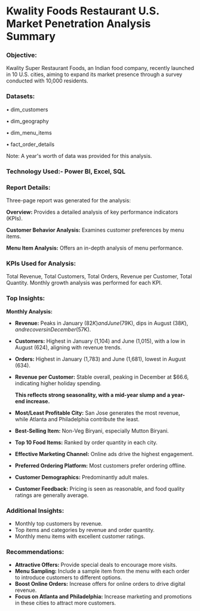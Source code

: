 # Kwality Foods Restaurant U.S. Market Penetration Analysis Summary

### Objective:

Kwality Super Restaurant Foods, an Indian food company, recently launched in 10 U.S. cities, aiming to expand its market presence through a survey conducted with 10,000 residents.

### Datasets:

•	dim_customers

•	dim_geography

•	dim_menu_items

•	fact_order_details

Note: A year's worth of data was provided for this analysis.

### Technology Used:- Power BI, Excel, SQL


### Report Details:

Three-page report was generated for the analysis:

**Overview:** Provides a detailed analysis of key performance indicators (KPIs).

**Customer Behavior Analysis:** Examines customer preferences by menu items.

**Menu Item Analysis:** Offers an in-depth analysis of menu performance.

### KPIs Used for Analysis:

Total Revenue, Total Customers, Total Orders, Revenue per Customer, Total Quantity. Monthly growth analysis was performed for each KPI.

### Top Insights:

**Monthly Analysis:**

- **Revenue:** Peaks in January ($82K) and June ($79K), dips in August ($38K), and recovers in December ($57K).
- **Customers:** Highest in January (1,104) and June (1,015), with a low in August (624), aligning with revenue trends.
- **Orders:** Highest in January (1,783) and June (1,681), lowest in August (634).
- **Revenue per Customer:** Stable overall, peaking in December at $66.6, indicating higher holiday spending.

  **This reflects strong seasonality, with a mid-year slump and a year-end increase.**

- **Most/Least Profitable City:** San Jose generates the most revenue, while Atlanta and Philadelphia contribute the least.
- **Best-Selling Item:** Non-Veg Biryani, especially Mutton Biryani.
- **Top 10 Food Items:** Ranked by order quantity in each city.
- **Effective Marketing Channel:** Online ads drive the highest engagement.
- **Preferred Ordering Platform:** Most customers prefer ordering offline.
- **Customer Demographics:** Predominantly adult males.
- **Customer Feedback:** Pricing is seen as reasonable, and food quality ratings are generally average.

 ### Additional Insights:

- Monthly top customers by revenue.
- Top items and categories by revenue and order quantity.
- Monthly menu items with excellent customer ratings.


### Recommendations:

- **Attractive Offers:** Provide special deals to encourage more visits.
- **Menu Sampling:** Include a sample item from the menu with each order to introduce customers to different options.
- **Boost Online Orders:** Increase offers for online orders to drive digital revenue.
- **Focus on Atlanta and Philadelphia:** Increase marketing and promotions in these cities to attract more customers.
